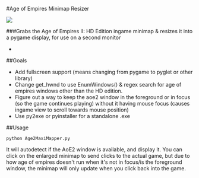 #Age of Empires Minimap Resizer


![](http://i.imgur.com/0DHR2ZK.jpg)

###Grabs the Age of Empires II: HD Edition ingame minimap & resizes it into a pygame display, for use on a second monitor

-

##Goals

* Add fullscreen support (means changing from pygame to pyglet or other library)
* Change get_hwnd to use EnumWindows() & regex search for age of empires windows other than the HD edition.
* Figure out a way to keep the aoe2 window in the foreground or in focus (so the game continues playing) without it having mouse focus (causes ingame view to scroll towards mouse position)
* Use py2exe or pyinstaller for a standalone .exe

##Usage

    python Age2MaxiMapper.py 

It will autodetect if the AoE2 window is available, and display it. You can click on the enlarged minimap to send clicks to the actual game, but due to how age of empires doesn't run when it's not in focus/is the foreground window, the minimap will only update when you click back into the game. 